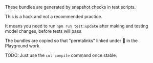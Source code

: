 These bundles are generated by snapshot checks in test scripts.

This is a hack and not a recommended practice.

It means you need to run `npm run test:update` after making and testing model changes, before tests will pass.

The bundles are copied so that "permalinks" linked under 🌟 in the Playground work.

TODO: Just use the `cul compile` command once stable.
